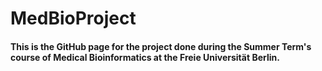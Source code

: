 # MedBioProject

#### This is the GitHub page for the project done during the Summer Term's course of Medical Bioinformatics at the Freie Universität Berlin.

